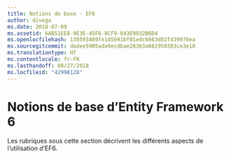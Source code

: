 ```yaml
---
title: Notions de base - EF6
author: divega
ms.date: 2018-07-09
ms.assetid: 6AB51EE8-9E3E-45F6-8CF9-843E9932B6D4
ms.openlocfilehash: 130593489fe1d5691bf01edc6663d82fd39976ea
ms.sourcegitcommit: dadee5905ada9ecdbae28363a682950383ce3e10
ms.translationtype: HT
ms.contentlocale: fr-FR
ms.lasthandoff: 08/27/2018
ms.locfileid: "42998128"
---
```

# <a name="entity-framework-6-fundamentals"></a>Notions de base d’Entity Framework 6
Les rubriques sous cette section décrivent les différents aspects de l’utilisation d’EF6.
